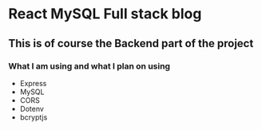 # React MySQL Full stack blog

## This is of course the Backend part of the project

### What I am using and what I plan on using

- Express
- MySQL
- CORS
- Dotenv
- bcryptjs
